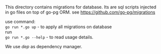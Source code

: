 
This directory contains migrations for database.
Its are sql scripts injected in go files on top of go-pg ORM.
see https://github.com/go-pg/migrations

use command:  
`go run *.go up` - to apply all migrations on database  
run  
`go run *.go --help` - to read usage details.

We use *dep* as dependency manager.
